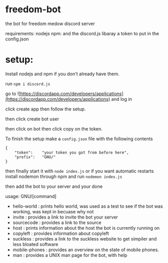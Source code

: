 # freedom-bot
the bot for freedom medow discord server

requirements:
nodejs
npm: and the discord.js libaray
a token to put in the config.json

# setup:

Install nodejs and npm if you don't already have them.

run `npm i discord.js`

go to ![https://discordapp.com/developers/applications](https://discordapp.com/developers/applications) and log in

click create app then follow the setup.

then click create bot user

then click on bot then click copy on the token.

To finish the setup make a `config.json` file with the following contents


```
{
	"token":	"your token you got from before here",
	"prefix":	"GNU/"
}
```

then finally start it with `node index.js` or if you want automatic restarts install nodemon through npm and run `nodemon index.js`

then add the bot to your server and your done

usage:
GNU/[command]

-  hello-world : prints hello world, was used as a test to see if the bot was working, was kept in becuase why not
-  invite : provides a link to invite the bot your server
-  sourcecode : provides a link to the source
-  host : prints information about the host the bot is currently running on
-  copyleft : provides information about copyleft
-  suckless : provides a link to the suckless website to get simpiler and less bloated software
-  mobile-phones : provides an overview on the state of mobile phones.
-  man : provides a UNIX man page for the bot, with help

